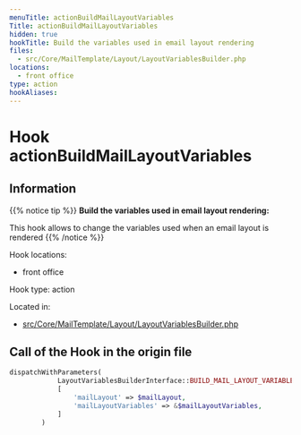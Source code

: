 ```yaml
---
menuTitle: actionBuildMailLayoutVariables
Title: actionBuildMailLayoutVariables
hidden: true
hookTitle: Build the variables used in email layout rendering
files:
  - src/Core/MailTemplate/Layout/LayoutVariablesBuilder.php
locations:
  - front office
type: action
hookAliases:
---
```


# Hook actionBuildMailLayoutVariables

## Information

{{% notice tip %}}
**Build the variables used in email layout rendering:** 

This hook allows to change the variables used when an email layout is rendered
{{% /notice %}}

Hook locations: 
  - front office

Hook type: action

Located in: 
  - [src/Core/MailTemplate/Layout/LayoutVariablesBuilder.php](https://github.com/PrestaShop/PrestaShop/blob/8.0.x/src/Core/MailTemplate/Layout/LayoutVariablesBuilder.php)

## Call of the Hook in the origin file

```php
dispatchWithParameters(
            LayoutVariablesBuilderInterface::BUILD_MAIL_LAYOUT_VARIABLES_HOOK,
            [
                'mailLayout' => $mailLayout,
                'mailLayoutVariables' => &$mailLayoutVariables,
            ]
        )
```